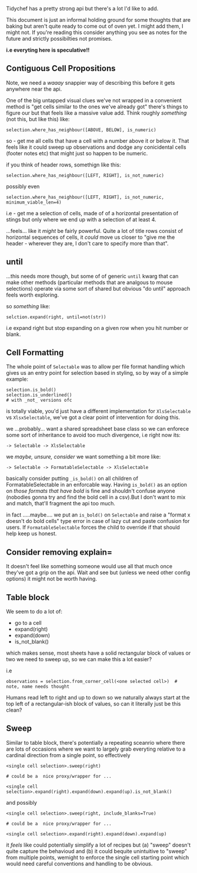 Tidychef has a pretty strong api but there's a lot I'd like to add.

This document is just an informal holding ground for some thoughts that are baking but aren't quite ready to come out of oven yet. I might add them, I might not. If you're reading this consider anything you see as notes for the future and strictly possibilties not promises.

**i.e everyting here is speculative!!**

## Contiguous Cell Propositions

Note, we need a _waaay_ snappier way of describing this before it gets anywhere near the api.

One of the big untapped visual clues we've not wrapped in a convenient method is "get cells similar to the ones we've already got" there's things to figure our but that feels like a massive value add. Think roughly _something_ (not this, but like this) like:

```
selection.where_has_neighbour([ABOVE, BELOW], is_numeric)
```

so - get me all cells that have a cell with a number above it or below it. That feels like it could sweep up observations and dodge any conicidental cells (footer notes etc) that might just so happen to be numeric. 

if you think of header rows, somethign like this:

```
selection.where_has_neighbour([LEFT, RIGHT], is_not_numeric)
```

possibly even

```
selection.where_has_neighbour([LEFT, RIGHT], is_not_numeric, minimum_viable_len=4)
```

i.e - get me a selection of cells, made of of a horizontal presentation of stings but only where we end up with a selection of at least 4.

...feels... like it _might_ be fairly powerful. Quite a lot of title rows consist of horizontal sequences of cells, it _could_ move us closer to "give me the header - wherever they are, I don't care to specify more than that". 


## until

...this needs more though, but some of of generic `until` kwarg that can make other methods (particular methods that are analgous to mouse selections) operate via some sort of shared but obvious "do until" approach feels worth exploring.

so _something_ like:

```
selction.expand(right, until=not(str))
```

i.e expand right but stop expanding on a given row when you hit number or blank.

## Cell Formatting

The whole point of `Selectable` was to allow per file format handling which gives us an entry point for selection based in styling, so by way of a simple example:

```
selection.is_bold()
selection.is_underlined()
# with _not_ versions ofc
```

is totally viable, you'd just have a different implementation for `XlsSelectable` vs `XlsxSelectable`, we've got a clear point of intervention for doing this.

we ...probably... want a shared spreadsheet base class so we can enforece some sort of inheritance to avoid too much divergence, i.e right now its:

```
-> Selectable -> XlsSelectable
```

we _maybe, unsure, consider_ we want something a bit more like:

```
-> Selectable -> FormatableSelectable -> XlsSelectable
```

basically consider putting `_is_bold()` on all children of FormatableSelectable in an enforcable way. Having `is_bold()` as an option on _those formats that have bold_ is fine and shouldn't confuse anyone (nobodies gonna try and find the bold cell in a csv).But I don't want to mix and match, that'll fragment the api too much.

in fact .....maybe.... we put an `is_bold()` on `Selectable` and raise a "format x doesn't do bold cells" type error in case of lazy cut and paste confusion for users. If `FormatableSelectable` forces the child to override if that should help keep us honest.

## Consider removing explain=

It doesn't feel like something someone would use all that much once they've got a grip on the api. Wait and see but (unless we need other config options) it might not be worth having.


## Table block

We seem to do a lot of:

- go to a cell
- expand(right)
- expand(down)
- is_not_blank()

which makes sense, most sheets have a solid rectangular block of values or two we need to sweep up, so we can make this a lot easier?

i.e

```
observations = selection.from_corner_cell(<one selected cell>)  # note, name needs thought
```

Humans read left to right and up to down so we naturally always start at the top left of a rectangular-ish block of values, so can it literally just be this clean?

## Sweep

Similar to table block, there's potentially a repeating sceanrio where there are lots of occasions where we want to largely grab everyting relative to a cardinal direction from a single point, so effectively

```
<single cell selection>.sweep(right)

# could be a  nice proxy/wrapper for ...

<single cell selection>.expand(right).expand(down).expand(up).is_not_blank()
```

and possibly

```
<single cell selection>.sweep(right, include_blanks=True)

# could be a  nice proxy/wrapper for ...

<single cell selection>.expand(right).expand(down).expand(up)
```

it _feels_ like could potentially simplify a lot of recipes but (a) "sweep" doesn't quite capture the behavioud and (b) it could bequite unintuitive to "sweep" from multiple points, wemight to enforce the single cell starting point which would need careful conventions and handling to be obvious.